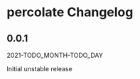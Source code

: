# percolate Changelog

<!-- markdownlint-disable no-trailing-punctuation -->

## 0.0.1

2021-TODO_MONTH-TODO_DAY

Initial unstable release
